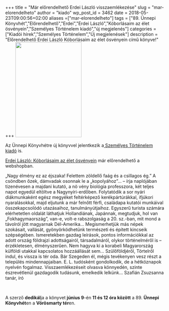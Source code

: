 +++
title = "Már előrendelhető Erdei László visszaemlékezése"
slug = "mar-elorendelheto"
author = "kiado"
wp_post_id = 3462
date = 2018-05-23T09:00:56+02:00
aliases =["mar-elorendelheto"]
tags = ["89. Ünnepi Könyvhét","Előrendelhető","Erdei","Erdei László","Kóborlásaim az élet ösvényein","Személyes Történelem kiadó","új megjelenés"]
categories = ["Kiadói hírek","Személyes Történelem","Új megjelenések"]
description = "Előrendelhető Erdei László Kóborlásaim az élet ösvényein című könyve!"
+++
<img class="size-medium wp-image-3463 alignright" src="uploads/Erdei_László-Kóborlásaim-ebook_cover-209x300.jpg" alt="" width="209" height="300" />

Az Ünnepi Könyvhétre új könyvvel jelentkezik a<a href="https://www.adlibrum.hu/kiadoink/memoarkiado/"> Személyes Történelem kiadó</a> is.

<a href="https://www.konyvesbolt.online/Erdei-Laszlo-Koborlasaim-az-elet-osvenyein">Erdei László: Kóborlásaim az élet ösvényein</a> már előrendelhető a webshopban.

„Nagy élmény ez az éjszaka! Felettem zöldellő faág és a csillagos ég.” A csöndben őzek, dámvadak osonnak le a „kopolyához”… – írja naplójában tizenévesen a majdani kutató, a nö vény biológia professzora, két teljes napot egyedül eltöltve a Nagynyíri-erdőben. Folytatódik a sor nyári diákmunkaként egész megyéket feltérképező kerékpártúrákkal, ifjúkori nyaralásokkal, majd eljutunk a már felnőtt férfi, családapa kutatói munkáival összekapcsolódó utazásaihoz, tanulmányútjaihoz. Egyszerű turista számára elérhetetlen oldalát láthatjuk Hollandiának, Japánnak, megtudjuk, hol van „Fokhagymaország”, van-e, volt-e rabszolgaság a 20. sz.-ban, mit mond a távolról jött magyarnak Dél-Amerika… Megismerhetjük más népek szokásait, vallását, gyönyörködhetünk természeti és épített kincseik szépségében. Ismeretekben gazdag leírások, pontos információkkal az adott ország földrajzi adottságairól, társadalmáról, olykor történelméről is – érzékletesen, élményszerűen. Nem hagyva ki a korabeli Magyarország külföldi utakkal kapcsolatos hozzáállását sem... Szülőföldjéről, Törtelről indul, és vissza is tér oda. Bár Szegeden él, mégis tevékenyen vesz részt a település mindennapjaiban. E. L. tudósként gondolkodik, de a hétköznapok nyelvén fogalmaz. Visszaemlékezéseit olvasva könnyedén, szinte észrevétlenül gazdagodik tudásunk, emelkedik lelkünk…
Szafián Zsuzsanna tanár, író

&nbsp;

A szerző <strong>dedikál</strong>ja a könyvet <strong>június 9</strong>-én <strong>11 és 12 óra között</strong> a 89. <strong>Ünnepi Könyvhét</strong>en a <strong>Vörösmarty tér</strong>en.